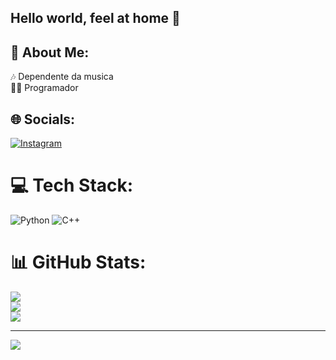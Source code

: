 ## Hello world, feel at home 👋
## 💫 About Me:
🎶 Dependente da musica<br>👨‍💻 Programador


## 🌐 Socials:
[![Instagram](https://img.shields.io/badge/Instagram-%23E4405F.svg?logo=Instagram&logoColor=white)](https://instagram.com/kauehxz) 

# 💻 Tech Stack:
![Python](https://img.shields.io/badge/python-3670A0?style=for-the-badge&logo=python&logoColor=ffdd54) ![C++](https://img.shields.io/badge/c++-%2300599C.svg?style=for-the-badge&logo=c%2B%2B&logoColor=white)
# 📊 GitHub Stats:
![](https://github-readme-stats.vercel.app/api?username=KaueAmbrosio&theme=dark&hide_border=true&include_all_commits=false&count_private=false)<br/>
![](https://github-readme-streak-stats.herokuapp.com/?user=KaueAmbrosio&theme=dark&hide_border=true)<br/>
![](https://github-readme-stats.vercel.app/api/top-langs/?username=KaueAmbrosio&theme=dark&hide_border=true&include_all_commits=false&count_private=false&layout=compact)

---
[![](https://visitcount.itsvg.in/api?id=KaueAmbrosio&icon=0&color=0)](https://visitcount.itsvg.in)

<!-- Proudly created with GPRM ( https://gprm.itsvg.in ) -->



<!--
**KaueAmbrosio/kaueambrosio** is a ✨ _special_ ✨ repository because its `README.md` (this file) appears on your GitHub profile.

Here are some ideas to get you started:

- 🔭 I’m currently working on ...
- 🌱 I’m currently learning ...
- 👯 I’m looking to collaborate on ...
- 🤔 I’m looking for help with ...
- 💬 Ask me about ...
- 📫 How to reach me: ...
- 😄 Pronouns: ...
- ⚡ Fun fact: ...
-->
